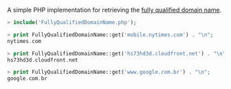 
A simple PHP implementation for retrieving the [fully qualified domain name](https://en.wikipedia.org/wiki/Fully_qualified_domain_name).

```php
> include('FullyQualifiedDomainName.php');

> print FullyQualifiedDomainName::get('mobile.nytimes.com') . "\n";
nytimes.com

> print FullyQualifiedDomainName::get('hs73hd3d.cloudfront.net') . "\n";
hs73hd3d.cloudfront.net

> print FullyQualifiedDomainName::get('www.google.com.br') . "\n";
google.com.br
```

